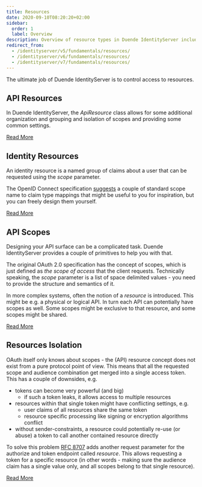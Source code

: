 ```yaml
---
title: Resources
date: 2020-09-10T08:20:20+02:00
sidebar:
  order: 1
  label: Overview
description: Overview of resource types in Duende IdentityServer including API resources, identity resources, API scopes, and resource isolation concepts
redirect_from:
  - /identityserver/v5/fundamentals/resources/
  - /identityserver/v6/fundamentals/resources/
  - /identityserver/v7/fundamentals/resources/
---
```


The ultimate job of Duende IdentityServer is to control access to resources.

## API Resources

In Duende IdentityServer, the *ApiResource* class allows for some additional organization and grouping and
isolation of scopes and providing some common settings.

[Read More](/identityserver/fundamentals/resources/api-resources.md)

## Identity Resources

An identity resource is a named group of claims about a user that can be requested using the *scope* parameter.

The OpenID Connect specification [suggests](https://openid.net/specs/openid-connect-core-1_0.html#scopeclaims) a couple
of standard
scope name to claim type mappings that might be useful to you for inspiration, but you can freely design them yourself.

[Read More](/identityserver/fundamentals/resources/identity.md)

## API Scopes

Designing your API surface can be a complicated task. Duende IdentityServer provides a couple of primitives to help you
with that.

The original OAuth 2.0 specification has the concept of scopes, which is just defined as *the scope of access* that the
client requests.
Technically speaking, the *scope* parameter is a list of space delimited values - you need to provide the structure and
semantics of it.

In more complex systems, often the notion of a *resource* is introduced. This might be e.g. a physical or logical API.
In turn each API can potentially have scopes as well. Some scopes might be exclusive to that resource, and some scopes
might be shared.

[Read More](/identityserver/fundamentals/resources/api-scopes.md)

## Resources Isolation

OAuth itself only knows about scopes - the (API) resource concept does not exist from a pure protocol point of view.
This means that all the requested scope and audience combination get merged into a single access token. This has a
couple of downsides, e.g.

* tokens can become very powerful (and big)
    * if such a token leaks, it allows access to multiple resources
* resources within that single token might have conflicting settings, e.g.
    * user claims of all resources share the same token
    * resource specific processing like signing or encryption algorithms conflict
* without sender-constraints, a resource could potentially re-use (or abuse) a token to call another contained resource
  directly

To solve this problem [RFC 8707](https://tools.ietf.org/html/rfc8707) adds another request parameter for the
authorize and token endpoint called *resource*. This allows requesting a token for a specific resource (in other words -
making sure the audience claim has a single value only, and all scopes belong to that single resource).

[Read More](/identityserver/fundamentals/resources/isolation.md)
